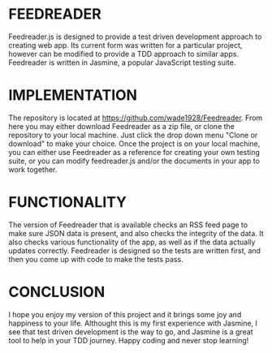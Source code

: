 # FEEDREADER

Feedreader.js is designed to provide a test driven development approach to creating web app.  Its current form was written for a particular project, however can be modified to provide a TDD approach to similar apps.  Feedreader is written in Jasmine, a popular JavaScript testing suite.


# IMPLEMENTATION

The repository is located at https://github.com/wade1928/Feedreader.  From here you may either download Feedreader as a zip file, or clone the repository to your local machine.  Just click the drop down menu "Clone or download" to make your choice.  Once the project is on your local machine, you can either use Feedreader as a reference for creating your own testing suite, or you can modify feedreader.js and/or the documents in your app to work together.


# FUNCTIONALITY

The version of Feedreader that is available checks an RSS feed page to make sure JSON data is present, and also checks the integrity of the data. It also checks various functionality of the app, as well as if the data actually updates correctly. Feedreader is designed so the tests are written first, and then you come up with code to make the tests pass.


# CONCLUSION

I hope you enjoy my version of this project and it brings some joy and happiness to your life.  Althought this is my first experience with Jasmine, I see that test driven development is the way to go, and Jasmine is a great tool to help in your TDD journey. Happy coding and never stop learning!

